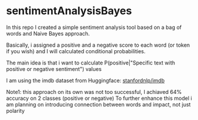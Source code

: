 # sentimentAnalysisBayes

In this repo I created a simple sentiment analysis tool based on a bag of words and Naive Bayes approach.

Basically, i assigned a positive and a negative score to each word (or token if you wish) and I will calculated conditional probabilities.

The main idea is that i want to calculate P(positive|"Specific text with positive or negative sentiment") values

I am using the imdb dataset from Huggingface: [stanfordnlp/imdb](https://huggingface.co/datasets/stanfordnlp/imdb)

Note1:
    this approach on its own was not too successful, I achiaved 64% accuracy on 2 classes (positive or negative)
    To further enhance this model i am planning on introducing connection between words and impact, not just polarity